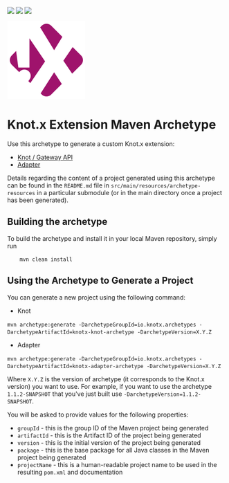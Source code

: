 [![][travis img]][travis]
[![][license img]][license]
[![][gitter img]][gitter]

![Knot.x logo](https://raw.githubusercontent.com/Cognifide/knotx/master/icons/180x180.png)

# Knot.x Extension Maven Archetype

Use this archetype to generate a custom Knot.x extension:
 - [Knot / Gateway API](https://github.com/Cognifide/knotx/wiki/Knot)
 - [Adapter](https://github.com/Cognifide/knotx/wiki/Adapter)

Details regarding the content of a project generated using this archetype can be found
in the `README.md` file in `src/main/resources/archetype-resources` in a particular submodule 
(or in the main directory once a project has been generated).

## Building the archetype

To build the archetype and install it in your local Maven repository, simply run
```
    mvn clean install
```
## Using the Archetype to Generate a Project

You can generate a new project using the following command:

 - Knot
 
 `
    mvn archetype:generate -DarchetypeGroupId=io.knotx.archetypes -DarchetypeArtifactId=knotx-knot-archetype -DarchetypeVersion=X.Y.Z
 `
 - Adapter
 
 `
    mvn archetype:generate -DarchetypeGroupId=io.knotx.archetypes -DarchetypeArtifactId=knotx-adapter-archetype -DarchetypeVersion=X.Y.Z
 `

Where `X.Y.Z` is the version of archetype (it corresponds to the Knot.x version) you want to use.
For example, if you want to use the archetype `1.1.2-SNAPSHOT` that you've just built use `-DarchetypeVersion=1.1.2-SNAPSHOT`.
 
You will be asked to provide values for the following properties:

- `groupId` - this is the group ID of the Maven project being generated
- `artifactId` - this is the Artifact ID of the project being generated
- `version` - this is the initial version of the project being generated
- `package` - this is the base package for all Java classes in the Maven project being generated
- `projectName` - this is a human-readable project name to be used in the resulting `pom.xml` and documentation

[travis]:https://travis-ci.org/Knotx/knotx-extension-archetype/
[travis img]:https://api.travis-ci.org/Knotx/knotx-extension-archetype.svg?branch=master

[license]:https://github.com/Knotx/knotx-extension-archetype/blob/master/LICENSE
[license img]:https://img.shields.io/badge/License-Apache%202.0-blue.svg

[gitter]:https://gitter.im/Knotx/Lobby
[gitter img]:https://badges.gitter.im/Knotx/knotx-extensions.svg
